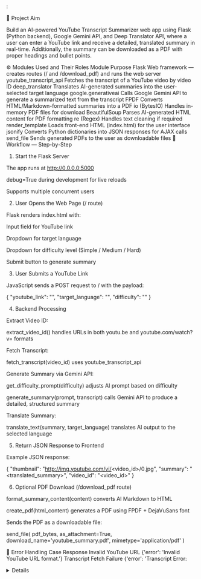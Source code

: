 :

🎯 Project Aim

Build an AI-powered YouTube Transcript Summarizer web app using Flask (Python backend), Google Gemini API, and Deep Translator API,
where a user can enter a YouTube link and receive a detailed, translated summary in real-time.
Additionally, the summary can be downloaded as a PDF with proper headings and bullet points.

⚙️ Modules Used and Their Roles
Module	Purpose
Flask	Web framework — creates routes (/ and /download_pdf) and runs the web server
youtube_transcript_api	Fetches the transcript of a YouTube video by video ID
deep_translator	Translates AI-generated summaries into the user-selected target language
google.generativeai	Calls Google Gemini API to generate a summarized text from the transcript
FPDF	Converts HTML/Markdown-formatted summaries into a PDF
io (BytesIO)	Handles in-memory PDF files for download
BeautifulSoup	Parses AI-generated HTML content for PDF formatting
re (Regex)	Handles text cleaning if required
render_template	Loads front-end HTML (index.html) for the user interface
jsonify	Converts Python dictionaries into JSON responses for AJAX calls
send_file	Sends generated PDFs to the user as downloadable files
🧠 Workflow — Step-by-Step
1) Start the Flask Server

The app runs at http://0.0.0.0:5000

debug=True during development for live reloads

Supports multiple concurrent users

2) User Opens the Web Page (/ route)

Flask renders index.html with:

Input field for YouTube link

Dropdown for target language

Dropdown for difficulty level (Simple / Medium / Hard)

Submit button to generate summary

3) User Submits a YouTube Link

JavaScript sends a POST request to / with the payload:

{
  "youtube_link": "<URL>",
  "target_language": "<language>",
  "difficulty": "<difficulty>"
}

4) Backend Processing

Extract Video ID:

extract_video_id() handles URLs in both youtu.be and youtube.com/watch?v= formats

Fetch Transcript:

fetch_transcript(video_id) uses youtube_transcript_api

Generate Summary via Gemini API:

get_difficulty_prompt(difficulty) adjusts AI prompt based on difficulty

generate_summary(prompt, transcript) calls Gemini API to produce a detailed, structured summary

Translate Summary:

translate_text(summary, target_language) translates AI output to the selected language

5) Return JSON Response to Frontend

Example JSON response:

{
  "thumbnail": "http://img.youtube.com/vi/<video_id>/0.jpg",
  "summary": "<translated_summary>",
  "video_id": "<video_id>"
}

6) Optional PDF Download (/download_pdf route)

format_summary_content(content) converts AI Markdown to HTML

create_pdf(html_content) generates a PDF using FPDF + DejaVuSans font

Sends the PDF as a downloadable file:

send_file(
    pdf_bytes,
    as_attachment=True,
    download_name='youtube_summary.pdf',
    mimetype='application/pdf'
)

🔁 Error Handling
Case	Response
Invalid YouTube URL	{'error': 'Invalid YouTube URL format.'}
Transcript Fetch Failure	{'error': 'Transcript Error: <details>'}
Gemini API Failure	Returns a message like ❌ Failed to generate summary: <details>
Translation Failure	Returns a message like ❌ Translation failed: <details>
🧩 Summary of Workflow

✅ Frontend → User inputs YouTube link, target language, difficulty
✅ Flask Backend → Processes input, extracts video ID, fetches transcript
✅ Google Gemini API → Generates structured summary
✅ Deep Translator → Translates summary into chosen language
✅ BeautifulSoup + FPDF → Formats and generates downloadable PDF
✅ Frontend → Displays translated summary with thumbnail and download option

📌 Key Features

Supports any YouTube video with English transcripts

Provides multi-language translation for summaries

Generates structured summaries with headings, subheadings, and bullet points

Allows PDF download of summaries

Adjustable difficulty levels: Simple / Medium / Hard
